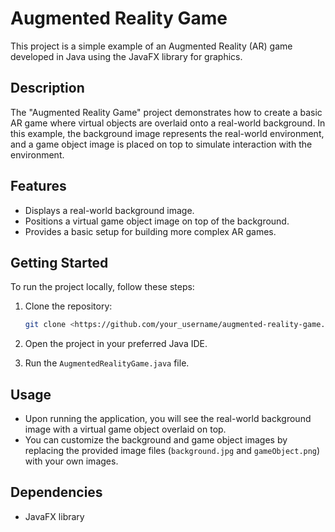 # Augmented Reality Game

This project is a simple example of an Augmented Reality (AR) game developed in Java using the JavaFX library for graphics.

## Description

The "Augmented Reality Game" project demonstrates how to create a basic AR game where virtual objects are overlaid onto a real-world background. In this example, the background image represents the real-world environment, and a game object image is placed on top to simulate interaction with the environment.

## Features

- Displays a real-world background image.
- Positions a virtual game object image on top of the background.
- Provides a basic setup for building more complex AR games.

## Getting Started

To run the project locally, follow these steps:

1. Clone the repository:
    
    ```bash
    git clone <https://github.com/your_username/augmented-reality-game.git>
    
    ```
    
2. Open the project in your preferred Java IDE.
3. Run the `AugmentedRealityGame.java` file.

## Usage

- Upon running the application, you will see the real-world background image with a virtual game object overlaid on top.
- You can customize the background and game object images by replacing the provided image files (`background.jpg` and `gameObject.png`) with your own images.

## Dependencies

- JavaFX library

